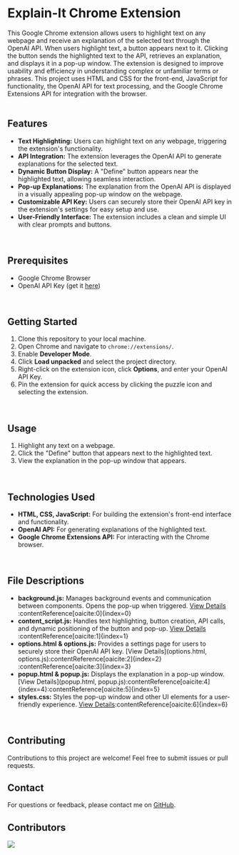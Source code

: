 # Explain-It Chrome Extension
This Google Chrome extension allows users to highlight text on any webpage and receive an explanation of the selected text through the OpenAI API. When users highlight text, a button appears next to it. Clicking the button sends the highlighted text to the API, retrieves an explanation, and displays it in a pop-up window. The extension is designed to improve usability and efficiency in understanding complex or unfamiliar terms or phrases. This project uses HTML and CSS for the front-end, JavaScript for functionality, the OpenAI API for text processing, and the Google Chrome Extensions API for integration with the browser.
<br><br>

## Features
- **Text Highlighting:** Users can highlight text on any webpage, triggering the extension's functionality.
- **API Integration:** The extension leverages the OpenAI API to generate explanations for the selected text.
- **Dynamic Button Display:** A "Define" button appears near the highlighted text, allowing seamless interaction.
- **Pop-up Explanations:** The explanation from the OpenAI API is displayed in a visually appealing pop-up window on the webpage.
- **Customizable API Key:** Users can securely store their OpenAI API key in the extension's settings for easy setup and use.
- **User-Friendly Interface:** The extension includes a clean and simple UI with clear prompts and buttons.
<br>

## Prerequisites
- Google Chrome Browser
- OpenAI API Key (get it [here](https://openai.com/api/))
<br>

## Getting Started
1. Clone this repository to your local machine.
2. Open Chrome and navigate to `chrome://extensions/`.
3. Enable **Developer Mode**.
4. Click **Load unpacked** and select the project directory.
5. Right-click on the extension icon, click **Options**, and enter your OpenAI API Key.
6. Pin the extension for quick access by clicking the puzzle icon and selecting the extension.
<br>

## Usage
1. Highlight any text on a webpage.
2. Click the "Define" button that appears next to the highlighted text.
3. View the explanation in the pop-up window that appears.
<br>

## Technologies Used
- **HTML, CSS, JavaScript:** For building the extension's front-end interface and functionality.
- **OpenAI API:** For generating explanations of the highlighted text.
- **Google Chrome Extensions API:** For interacting with the Chrome browser.
<br>

## File Descriptions
- **background.js:** Manages background events and communication between components. Opens the pop-up when triggered. [View Details](background.js)&#8203;:contentReference[oaicite:0]{index=0}
- **content_script.js:** Handles text highlighting, button creation, API calls, and dynamic positioning of the button and pop-up. [View Details](content_script.js)&#8203;:contentReference[oaicite:1]{index=1}
- **options.html & options.js:** Provides a settings page for users to securely store their OpenAI API key. [View Details](options.html, options.js)&#8203;:contentReference[oaicite:2]{index=2}&#8203;:contentReference[oaicite:3]{index=3}
- **popup.html & popup.js:** Displays the explanation in a pop-up window. [View Details](popup.html, popup.js)&#8203;:contentReference[oaicite:4]{index=4}&#8203;:contentReference[oaicite:5]{index=5}
- **styles.css:** Styles the pop-up window and other UI elements for a user-friendly experience. [View Details](styles.css)&#8203;:contentReference[oaicite:6]{index=6}
<br>

## Contributing
Contributions to this project are welcome! Feel free to submit issues or pull requests.
<br>

## Contact
For questions or feedback, please contact me on [GitHub](https://github.com/wangster6).
<br>

## Contributors
<a href="https://github.com/wangster6/ai-extension/graphs/contributors">
  <img src="https://contrib.rocks/image?repo=wangster6/ai-extension" />
</a>
